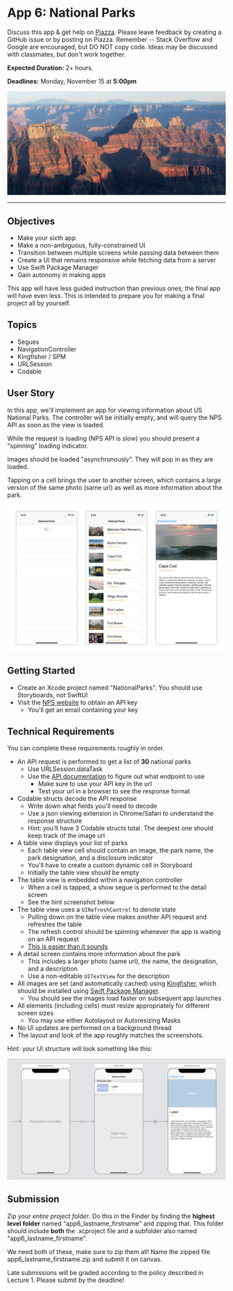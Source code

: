 # App 6: National Parks

Discuss this app & get help on [Piazza](https://piazza.com/upenn/fall2021/cis1952012021c/home).
Please leave feedback by creating a GitHub issue or by posting on Piazza.
Remember -- Stack Overflow and Google are encouraged, but DO NOT copy code. Ideas may be discussed with classmates, but don't work together.

**Expected Duration:** 2+ hours.

**Deadlines:** Monday, November 15 at **5:00pm**

![](/apps/app-6/assets/fig1.jpg?raw=true)

- - - -

## Objectives
* Make your sixth app
* Make a non-ambiguous, fully-constrained UI
* Transition between multiple screens while passing data between them
* Create a UI that remains responsive while fetching data from a server
* Use Swift Package Manager
* Gain autonomy in making apps

This app will have less guided instruction than previous ones; the final app will have even less. This is intended to prepare you for making a final project all by yourself.

## Topics
* Segues
* NavigationController
* Kingfisher / SPM
* URLSession
* Codable

## User Story
In this app, we'll implement an app for viewing information about US National Parks. The controller will be initially empty, and will query the NPS API as soon as the view is loaded.

While the request is loading (NPS API is slow) you should present a "spinning" loading indicator.

Images should be loaded "asynchronously". They will pop in as they are loaded.

Tapping on a cell brings the user to another screen, which contains a large version of the same photo (same url) as well as more information about the park.

![](/apps/app-6/assets/fig2.png?raw=true)

## Getting Started
* Create an Xcode project named "NationalParks". You should use Storyboards, not SwiftUI
* Visit the [NPS website](https://www.nps.gov/subjects/developer/get-started.htm) to obtain an API key
    - You'll get an email containing your key

## Technical Requirements
You can complete these requirements roughly in order.
* An API request is performed to get a list of **30** national parks
    - Use URLSession.dataTask
    - Use the [API documentation](https://www.nps.gov/subjects/developer/api-documentation.htm) to figure out what endpoint to use
        + Make sure to use your API key in the url
        + Test your url in a browser to see the response format
* Codable structs decode the API response
    - Write down what fields you'll need to decode
    - Use a json viewing extension in Chrome/Safari to understand the response structure
    - Hint: you'll have 3 Codable structs total. The deepest one should keep track of the image url
* A table view displays your list of parks
    - Each table view cell should contain an image, the park name, the park designation, and a disclosure indicator
    - You'll have to create a custom dynamic cell in Storyboard
    - Initially the table view should be empty
* The table view is embedded within a navigation controller
    - When a cell is tapped, a show segue is performed to the detail screen
    - See the hint screenshot below
* The table view uses a `UIRefreshControl` to denote state
    - Pulling down on the table view makes another API request and refreshes the table
    - The refresh control should be spinning whenever the app is waiting on an API request
    - [This is easier than it sounds](https://developer.apple.com/documentation/uikit/uirefreshcontrol)
* A detail screen contains more information about the park
    - This includes a larger photo (same url), the name, the designation, and a description
    - Use a non-editable `UITextView` for the description
* All images are set (and automatically cached) using [Kingfisher](https://github.com/onevcat/Kingfisher), which should be installed using [Swift Package Manager](https://github.com/onevcat/Kingfisher/wiki/Installation-Guide#swift-package-manager).
    - You should see the images load faster on subsequent app launches
* All elements (including cells) must resize appropriately for different screen sizes
    - You may use either Autolayout or Autoresizing Masks
* No UI updates are performed on a background thread
* The layout and look of the app roughly matches the screenshots.

Hint: your UI structure will look something like this:

![](/apps/app-6/assets/fig3.png?raw=true)

## Submission
Zip your *entire project folder*. Do this in the Finder by finding the **highest level folder** named "app6_lastname_firstname" and zipping that. This folder should include **both** the .xcproject file and a subfolder also named "app6_lastname_firstname". 

We need both of these, make sure to zip them all! Name the zipped file app6_lastname_firstname.zip and submit it on canvas.

Late submissions will be graded according to the policy described in Lecture 1. Please submit by the deadline!

